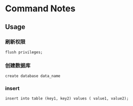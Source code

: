 Command Notes
=============

Usage
-----

### 刷新权限

    flush privileges;

### 创建数据库

    create database data_name

### insert

    insert into table (key1, key2) values ( value1, value2);
